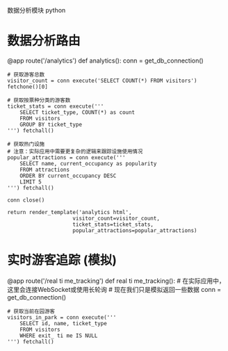数据分析模块
python
# 数据分析路由
@app route('/analytics')
def analytics():
    conn = get_db_connection()
    
    # 获取游客总数
    visitor_count = conn execute('SELECT COUNT(*) FROM visitors') fetchone()[0]
    
    # 获取按票种分类的游客数
    ticket_stats = conn execute('''
        SELECT ticket_type, COUNT(*) as count 
        FROM visitors 
        GROUP BY ticket_type
    ''') fetchall()
    
    # 获取热门设施
    # 注意：实际应用中需要更复杂的逻辑来跟踪设施使用情况
    popular_attractions = conn execute('''
        SELECT name, current_occupancy as popularity 
        FROM attractions 
        ORDER BY current_occupancy DESC 
        LIMIT 5
    ''') fetchall()
    
    conn close()
    
    return render_template('analytics html', 
                         visitor_count=visitor_count,
                         ticket_stats=ticket_stats,
                         popular_attractions=popular_attractions)
 
# 实时游客追踪 (模拟)
@app route('/real ti me_tracking')
def real ti me_tracking():
    # 在实际应用中，这里会连接WebSocket或使用长轮询
    # 现在我们只是模拟返回一些数据
    conn = get_db_connection()
    
    # 获取当前在园游客
    visitors_in_park = conn execute('''
        SELECT id, name, ticket_type 
        FROM visitors 
        WHERE exit_ ti me IS NULL
    ''') fetchall()
